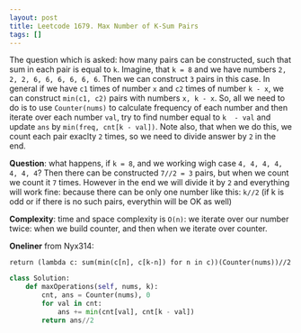 ```yaml
---
layout: post
title: Leetcode 1679. Max Number of K-Sum Pairs
tags: []
---
```


The question which is asked: how many pairs can be constructed, such that sum in each pair is equal to `k`. Imagine, that `k = 8` and we have numbers `2, 2, 2, 6, 6, 6, 6, 6, 6`. Then we can construct `3` pairs in this case. In general if we have `c1` times of number `x` and `c2` times of number `k - x`, we can construct `min(c1, c2)` pairs with numbers `x, k - x`. So, all we need to do is to use `Counter(nums)` to calculate frequency of each number and then iterate over each number `val`, try to find number equal to `k  - val` and update `ans` by `min(freq, cnt[k - val])`. Note also, that when we do this, we count each pair exaclty `2` times, so we need to divide answer by `2` in the end.

**Question**: what happens, if `k = 8`, and we working wigh case `4, 4, 4, 4, 4, 4, 4`? Then there can be constructed `7//2 = 3` pairs, but when we count we count it `7` times. However in the end we will divide it by `2` and everything will work fine: because there can be only one number like this: `k//2` (if k is odd or if there is no such pairs, everythin will be OK as well)

**Complexity**: time and space complexity is `O(n)`: we iterate over our number twice: when we build counter, and then when we iterate over counter.

**Oneliner** from Nyx314:
```
return (lambda c: sum(min(c[n], c[k-n]) for n in c))(Counter(nums))//2
```

```python
class Solution:
    def maxOperations(self, nums, k):
        cnt, ans = Counter(nums), 0
        for val in cnt:
            ans += min(cnt[val], cnt[k - val])
        return ans//2
```
